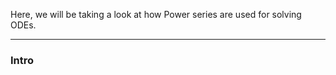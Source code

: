 Here, we will be taking a look at how Power series are used for solving ODEs. 


---
### **Intro**

